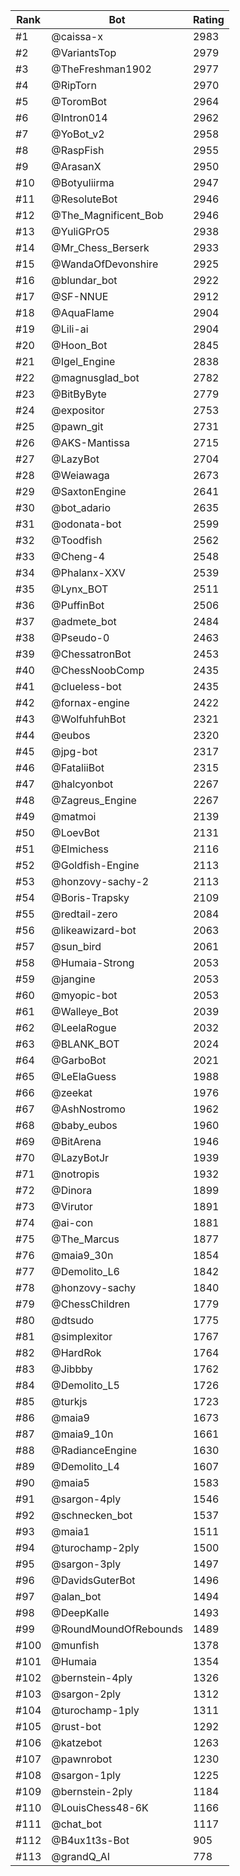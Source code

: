 Rank|Bot|Rating
---|---|---
#1|@caissa-x|2983
#2|@VariantsTop|2979
#3|@TheFreshman1902|2977
#4|@RipTorn|2970
#5|@ToromBot|2964
#6|@Intron014|2962
#7|@YoBot_v2|2958
#8|@RaspFish|2955
#9|@ArasanX|2950
#10|@Botyuliirma|2947
#11|@ResoluteBot|2946
#12|@The_Magnificent_Bob|2946
#13|@YuliGPrO5|2938
#14|@Mr_Chess_Berserk|2933
#15|@WandaOfDevonshire|2925
#16|@blundar_bot|2922
#17|@SF-NNUE|2912
#18|@AquaFlame|2904
#19|@Lili-ai|2904
#20|@Hoon_Bot|2845
#21|@Igel_Engine|2838
#22|@magnusglad_bot|2782
#23|@BitByByte|2779
#24|@expositor|2753
#25|@pawn_git|2731
#26|@AKS-Mantissa|2715
#27|@LazyBot|2704
#28|@Weiawaga|2673
#29|@SaxtonEngine|2641
#30|@bot_adario|2635
#31|@odonata-bot|2599
#32|@Toodfish|2562
#33|@Cheng-4|2548
#34|@Phalanx-XXV|2539
#35|@Lynx_BOT|2511
#36|@PuffinBot|2506
#37|@admete_bot|2484
#38|@Pseudo-0|2463
#39|@ChessatronBot|2453
#40|@ChessNoobComp|2435
#41|@clueless-bot|2435
#42|@fornax-engine|2422
#43|@WolfuhfuhBot|2321
#44|@eubos|2320
#45|@jpg-bot|2317
#46|@FataliiBot|2315
#47|@halcyonbot|2267
#48|@Zagreus_Engine|2267
#49|@matmoi|2139
#50|@LoevBot|2131
#51|@Elmichess|2116
#52|@Goldfish-Engine|2113
#53|@honzovy-sachy-2|2113
#54|@Boris-Trapsky|2109
#55|@redtail-zero|2084
#56|@likeawizard-bot|2063
#57|@sun_bird|2061
#58|@Humaia-Strong|2053
#59|@jangine|2053
#60|@myopic-bot|2053
#61|@Walleye_Bot|2039
#62|@LeelaRogue|2032
#63|@BLANK_BOT|2024
#64|@GarboBot|2021
#65|@LeElaGuess|1988
#66|@zeekat|1976
#67|@AshNostromo|1962
#68|@baby_eubos|1960
#69|@BitArena|1946
#70|@LazyBotJr|1939
#71|@notropis|1932
#72|@Dinora|1899
#73|@Virutor|1891
#74|@ai-con|1881
#75|@The_Marcus|1877
#76|@maia9_30n|1854
#77|@Demolito_L6|1842
#78|@honzovy-sachy|1840
#79|@ChessChildren|1779
#80|@dtsudo|1775
#81|@simplexitor|1767
#82|@HardRok|1764
#83|@Jibbby|1762
#84|@Demolito_L5|1726
#85|@turkjs|1723
#86|@maia9|1673
#87|@maia9_10n|1661
#88|@RadianceEngine|1630
#89|@Demolito_L4|1607
#90|@maia5|1583
#91|@sargon-4ply|1546
#92|@schnecken_bot|1537
#93|@maia1|1511
#94|@turochamp-2ply|1500
#95|@sargon-3ply|1497
#96|@DavidsGuterBot|1496
#97|@alan_bot|1494
#98|@DeepKalle|1493
#99|@RoundMoundOfRebounds|1489
#100|@munfish|1378
#101|@Humaia|1354
#102|@bernstein-4ply|1326
#103|@sargon-2ply|1312
#104|@turochamp-1ply|1311
#105|@rust-bot|1292
#106|@katzebot|1263
#107|@pawnrobot|1230
#108|@sargon-1ply|1225
#109|@bernstein-2ply|1184
#110|@LouisChess48-6K|1166
#111|@chat_bot|1117
#112|@B4ux1t3s-Bot|905
#113|@grandQ_AI|778
